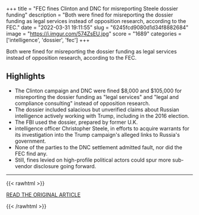 +++
title = "FEC fines Clinton and DNC for misreporting Steele dossier funding"
description = "Both were fined for misreporting the dossier funding as legal services instead of opposition research, according to the FEC."
date = "2022-03-31 19:11:55"
slug = "6245fcd9080d1d34f8882684"
image = "https://i.imgur.com/574ZsEU.jpg"
score = "1689"
categories = ['intelligence', 'dossier', 'fec']
+++

Both were fined for misreporting the dossier funding as legal services instead of opposition research, according to the FEC.

## Highlights

- The Clinton campaign and DNC were fined $8,000 and $105,000 for misreporting the dossier funding as "legal services" and "legal and compliance consulting" instead of opposition research.
- The dossier included salacious but unverified claims about Russian intelligence actively working with Trump, including in the 2016 election.
- The FBI used the dossier, prepared by former U.K.
- intelligence officer Christopher Steele, in efforts to acquire warrants for its investigation into the Trump campaign's alleged links to Russia's government.
- None of the parties to the DNC settlement admitted fault, nor did the FEC find any.
- Still, fines levied on high-profile political actors could spur more sub-vendor disclosure going forward.

---

{{< rawhtml >}}
  <p class="article-category">
    <a target="_blank" href="https://www.axios.com/fec-clinton-dnc-steele-dossier-funding-7fc18f81-3729-4c0b-b9f8-d6f08bce7d82.html">READ THE ORIGINAL ARTICLE</a>
  </p>
{{< /rawhtml >}}
